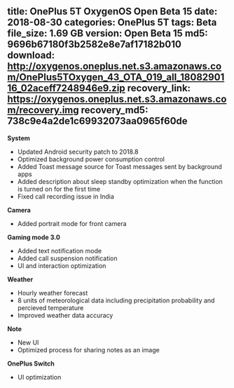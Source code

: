 title: OnePlus 5T OxygenOS Open Beta 15
date: 2018-08-30
categories: OnePlus 5T
tags: Beta
file_size: 1.69 GB
version: Open Beta 15
md5: 9696b67180f3b2582e8e7af17182b010
download: http://oxygenos.oneplus.net.s3.amazonaws.com/OnePlus5TOxygen_43_OTA_019_all_1808290116_02aceff7248946e9.zip
recovery_link: https://oxygenos.oneplus.net.s3.amazonaws.com/recovery.img
recovery_md5: 738c9e4a2de1c69932073aa0965f60de
---
**System**

* Updated Android security patch to 2018.8
* Optimized background power consumption control
* Added Toast message source for Toast messages sent by background apps
* Added description about sleep standby optimization when the function is turned on for the first time
* Fixed call recording issue in India
 
**Camera**

* Added portrait mode for front camera
 
**Gaming mode 3.0**

* Added text notification mode
* Added call suspension notification
* UI and interaction optimization
 
**Weather**

* Hourly weather forecast  
* 8 units of meteorological data including precipitation probability and percieved temperature 
* Improved weather data accuracy
 
**Note**

* New UI 
* Optimized process for sharing notes as an image
 
**OnePlus Switch**

* UI optimization

